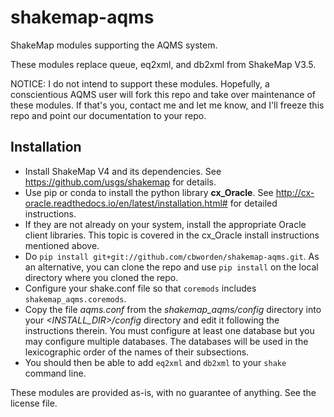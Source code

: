 # shakemap-aqms
ShakeMap modules supporting the AQMS system.

These modules replace queue, eq2xml, and db2xml from ShakeMap V3.5.

NOTICE: I do not intend to support these
modules. Hopefully, a conscientious AQMS user will fork this repo and
take over maintenance of these modules. If that's you, contact me
and let me know, and I'll freeze this repo and point our documentation
to your repo.

Installation
------------

- Install ShakeMap V4 and its dependencies. See 
  https://github.com/usgs/shakemap for details.
- Use pip or conda to install the python library **cx\_Oracle**. See
  http://cx-oracle.readthedocs.io/en/latest/installation.html# for
  detailed instructions.
- If they are not already on your system, install the appropriate
  Oracle client libraries. This topic is covered in the cx\_Oracle
  install instructions mentioned above.
- Do ``pip install git+git://github.com/cbworden/shakemap-aqms.git``. 
  As an alternative, you can clone the repo and use ``pip install``
  on the local directory where you cloned the repo.
- Configure your shake.conf file so that ``coremods`` includes
  ``shakemap_aqms.coremods``.
- Copy the file *aqms.conf* from the *shakemap_aqms/config* directory 
  into your
  *<INSTALL\_DIR>/config* directory and edit it following the 
  instructions therein. You must configure at least one database
  but you may configure multiple databases. The databases will be
  used in the lexicographic order of the names of their subsections.
- You should then be able to add ``eq2xml`` and ``db2xml`` to your 
  ``shake`` command line.

These modules are provided as-is, with no guarantee of anything. 
See the license file. 
